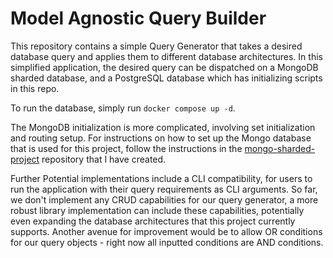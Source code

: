 # Model Agnostic Query Builder

This repository contains a simple Query Generator that takes a desired database query
and applies them to different database architectures. In this simplified application,
the desired query can be dispatched on a MongoDB sharded database, and a PostgreSQL
database which has initializing scripts in this repo.

To run the database, simply run `docker compose up -d`.

The MongoDB initialization is more complicated, involving set initialization and
routing setup. For instructions on how to set up the Mongo database that is used
for this project, follow the instructions in the 
[mongo-sharded-project](https://github.com/rlodhicode/mongo-sharded-project)
repository that I have created.

Further Potential implementations include a CLI compatibility, for users to run the
application with their query requirements as CLI arguments. So far, we don't implement
any CRUD capabilities for our query generator, a more robust library implementation
can include these capabilities, potentially even expanding the database architectures
that this project currently supports. Another avenue for improvement would be to allow
OR conditions for our query objects - right now all inputted conditions are AND conditions.